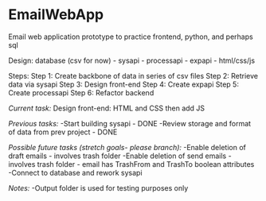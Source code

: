 # EmailWebApp
Email web application prototype to practice frontend, python, and perhaps sql

Design:
database (csv for now) - sysapi - processapi - expapi - html/css/js

Steps:
Step 1: Create backbone of data in series of csv files
Step 2: Retrieve data via sysapi
Step 3: Design front-end
Step 4: Create expapi
Step 5: Create processapi
Step 6: Refactor backend

*Current task:*
Design front-end: HTML and CSS then add JS

*Previous tasks:*
-Start building sysapi - DONE
-Review storage and format of data from prev project - DONE

*Possible future tasks (stretch goals- please branch):*
-Enable deletion of draft emails - involves trash folder
-Enable deletion of send emails - involves trash folder - email has TrashFrom and TrashTo boolean attributes
-Connect to database and rework sysapi

*Notes:*
-Output folder is used for testing purposes only